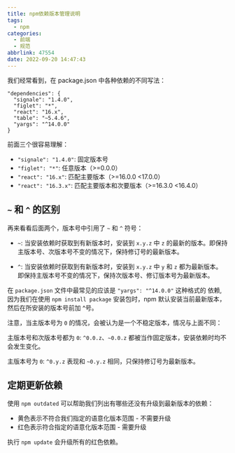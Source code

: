 ```yaml
---
title: npm依赖版本管理说明
tags:
  - npm
categories:
  - 前端
  - 规范
abbrlink: 47554
date: 2022-09-20 14:47:43
---
```


我们经常看到，在 package.json 中各种依赖的不同写法：

```shell
"dependencies": {
  "signale": "1.4.0",
  "figlet": "*",
  "react": "16.x",
  "table": "~5.4.6",
  "yargs": "^14.0.0"
}
```

前面三个很容易理解：

<!-- more -->

- `"signale": "1.4.0"`: 固定版本号
- `"figlet": "*"`: 任意版本（>=0.0.0）
- `"react": "16.x"`: 匹配主要版本（>=16.0.0 <17.0.0）
- `"react": "16.3.x"`: 匹配主要版本和次要版本（>=16.3.0 <16.4.0）

## `~` 和 `^` 的区别

再来看看后面两个，版本号中引用了 `~` 和 `^` 符号：

- `~`: 当安装依赖时获取到有新版本时，安装到 `x.y.z` 中 `z` 的最新的版本。即保持主版本号、次版本号不变的情况下，保持修订号的最新版本。

- `^`: 当安装依赖时获取到有新版本时，安装到 `x.y.z` 中 `y` 和 `z` 都为最新版本。即保持主版本号不变的情况下，保持次版本号、修订版本号为最新版本。

在 `package.json` 文件中最常见的应该是 `"yargs": "^14.0.0"` 这种格式的 依赖, 因为我们在使用 `npm install package` 安装包时，npm 默认安装当前最新版本，然后在所安装的版本号前加 ^号。

注意，当主版本号为 `0` 的情况，会被认为是一个不稳定版本，情况与上面不同：

主版本号和次版本号都为 `0`: `^0.0.z`、`~0.0.z` 都被当作固定版本，安装依赖时均不会发生变化。

主版本号为 `0`: `^0.y.z` 表现和 `~0.y.z` 相同，只保持修订号为最新版本。

## 定期更新依赖

使用 `npm outdated` 可以帮助我们列出有哪些还没有升级到最新版本的依赖：

- 黄色表示不符合我们指定的语意化版本范围 - 不需要升级
- 红色表示符合指定的语意化版本范围 - 需要升级

执行 `npm update` 会升级所有的红色依赖。
